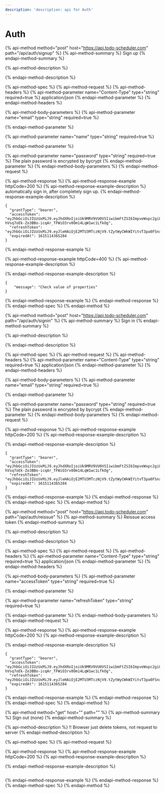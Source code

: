 ```yaml
---
description: 'description: api for Auth'
---
```


# Auth

{% api-method method="post" host="https://api.todo-scheduler.com" path="/api/auth/signup" %}
{% api-method-summary %}
Sign up 
{% endapi-method-summary %}

{% api-method-description %}

{% endapi-method-description %}

{% api-method-spec %}
{% api-method-request %}
{% api-method-headers %}
{% api-method-parameter name="Content-Type" type="string" required=true %}
application/json
{% endapi-method-parameter %}
{% endapi-method-headers %}

{% api-method-body-parameters %}
{% api-method-parameter name="email" type="string" required=true %}

{% endapi-method-parameter %}

{% api-method-parameter name="name" type="string" required=true %}

{% endapi-method-parameter %}

{% api-method-parameter name="password" type="string" required=true %}
The plain password is encrypted by bycrypt
{% endapi-method-parameter %}
{% endapi-method-body-parameters %}
{% endapi-method-request %}

{% api-method-response %}
{% api-method-response-example httpCode=200 %}
{% api-method-response-example-description %}
automatically sign in, after completely sign up.
{% endapi-method-response-example-description %}

```text
{
  "grantType": "bearer",
  "accessToken": "eyJhbGciOiJIUzUxMiJ9.eyJhdXRoIjoiUk9MRV9VU0VSIiwibmFtZSI6ImpveWxpc2giLCJleHAiOjE2MjYwNDM2ODU1MDZ9.PRMXi5ICATcvOA0oqzVVAG9AjVJh1JJprTHlx8-hVsq7oEk-Zo3BBo-icqAr_TFWiO3rv8Om14LqW1wc1LfkOg",
  "refreshToken": "eyJhbGciOiJIUzUxMiJ9.eyJleHAiOjE2MTU3MTczNjV9.tZytWyCWkWIYitvT3pa8FSnxilBDMtSevUzKRFK21TGLITf2eLXEwNNS_Q7rylD9uUe3Rx9ZR2NVqE_ZNWxTqg",
  "expiredAt": 1615114365284
}
```
{% endapi-method-response-example %}

{% api-method-response-example httpCode=400 %}
{% api-method-response-example-description %}

{% endapi-method-response-example-description %}

```text
{    
    "message": "Check value of properties"
}
```
{% endapi-method-response-example %}
{% endapi-method-response %}
{% endapi-method-spec %}
{% endapi-method %}

{% api-method method="post" host="https://api.todo-scheduler.com" path="/api/auth/signin" %}
{% api-method-summary %}
Sign in
{% endapi-method-summary %}

{% api-method-description %}

{% endapi-method-description %}

{% api-method-spec %}
{% api-method-request %}
{% api-method-headers %}
{% api-method-parameter name="Content-Type" type="string" required=true %}
application/json
{% endapi-method-parameter %}
{% endapi-method-headers %}

{% api-method-body-parameters %}
{% api-method-parameter name="email" type="string" required=true %}

{% endapi-method-parameter %}

{% api-method-parameter name="password" type="string" required=true %}
The plain password is encrypted by bycrypt
{% endapi-method-parameter %}
{% endapi-method-body-parameters %}
{% endapi-method-request %}

{% api-method-response %}
{% api-method-response-example httpCode=200 %}
{% api-method-response-example-description %}

{% endapi-method-response-example-description %}

```text
{
  "grantType": "bearer",
  "accessToken": "eyJhbGciOiJIUzUxMiJ9.eyJhdXRoIjoiUk9MRV9VU0VSIiwibmFtZSI6ImpveWxpc2giLCJleHAiOjE2MjYwNDM2ODU1MDZ9.PRMXi5ICATcvOA0oqzVVAG9AjVJh1JJprTHlx8-hVsq7oEk-Zo3BBo-icqAr_TFWiO3rv8Om14LqW1wc1LfkOg",
  "refreshToken": "eyJhbGciOiJIUzUxMiJ9.eyJleHAiOjE2MTU3MTczNjV9.tZytWyCWkWIYitvT3pa8FSnxilBDMtSevUzKRFK21TGLITf2eLXEwNNS_Q7rylD9uUe3Rx9ZR2NVqE_ZNWxTqg",
  "expiredAt": 1615114365284
}
```
{% endapi-method-response-example %}
{% endapi-method-response %}
{% endapi-method-spec %}
{% endapi-method %}

{% api-method method="post" host="https://api.todo-scheduler.com" path="/api/auth/reissue" %}
{% api-method-summary %}
Reissue access token
{% endapi-method-summary %}

{% api-method-description %}

{% endapi-method-description %}

{% api-method-spec %}
{% api-method-request %}
{% api-method-headers %}
{% api-method-parameter name="Content-Type" type="string" required=true %}
application/json
{% endapi-method-parameter %}
{% endapi-method-headers %}

{% api-method-body-parameters %}
{% api-method-parameter name="accessToken" type="string" required=true %}

{% endapi-method-parameter %}

{% api-method-parameter name="refreshToken" type="string" required=true %}

{% endapi-method-parameter %}
{% endapi-method-body-parameters %}
{% endapi-method-request %}

{% api-method-response %}
{% api-method-response-example httpCode=200 %}
{% api-method-response-example-description %}

{% endapi-method-response-example-description %}

```text
{
  "grantType": "bearer",
  "accessToken": "eyJhbGciOiJIUzUxMiJ9.eyJhdXRoIjoiUk9MRV9VU0VSIiwibmFtZSI6ImpveWxpc2giLCJleHAiOjE2MjYwNDM2ODU1MDZ9.PRMXi5ICATcvOA0oqzVVAG9AjVJh1JJprTHlx8-hVsq7oEk-Zo3BBo-icqAr_TFWiO3rv8Om14LqW1wc1LfkOg",
  "refreshToken": "eyJhbGciOiJIUzUxMiJ9.eyJleHAiOjE2MTU3MTczNjV9.tZytWyCWkWIYitvT3pa8FSnxilBDMtSevUzKRFK21TGLITf2eLXEwNNS_Q7rylD9uUe3Rx9ZR2NVqE_ZNWxTqg",
  "expiredAt": 1615114365284
}
```
{% endapi-method-response-example %}
{% endapi-method-response %}
{% endapi-method-spec %}
{% endapi-method %}

{% api-method method="get" host="" path="" %}
{% api-method-summary %}
Sign out \(none\)
{% endapi-method-summary %}

{% api-method-description %}
!! Browser just delete tokens, not request to server
{% endapi-method-description %}

{% api-method-spec %}
{% api-method-request %}

{% api-method-response %}
{% api-method-response-example httpCode=200 %}
{% api-method-response-example-description %}

{% endapi-method-response-example-description %}

```

```
{% endapi-method-response-example %}
{% endapi-method-response %}
{% endapi-method-spec %}
{% endapi-method %}

